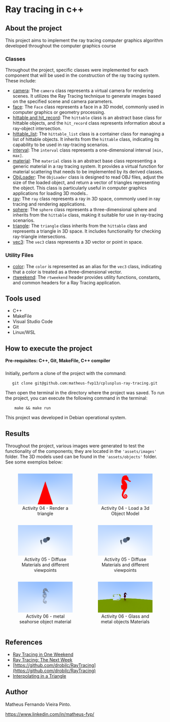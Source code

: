 # Ray tracing in c++

## About the project
This project aims to implement the ray tracing computer graphics algorithm developed throughout the computer graphics course
### Classes
Throughout the project, specific classes were implemented for each component that will be used in the construction of the ray tracing system. These include:
- [camera](./docs/camera.md): The `camera` class represents a virtual camera for rendering scenes. It utilizes the Ray Tracing technique to generate images based on the specified scene and camera parameters.
- [face](./docs/face.md): The `Face` class represents a face in a 3D model, commonly used in computer graphics or geometry processing.
- [hittable and hit_record](./docs/hittable.md): The `hittable` class is an abstract base class for hittable objects, and the `hit_record` class represents information about a ray-object intersection.
- [hittable_list](./docs/hittable_list.md): The `hittable_list` class is a container class for managing a list of hittable objects. It inherits from the `hittable` class, indicating its capability to be used in ray-tracing scenarios.
- [interval](./docs/interval.md): The `interval` class represents a one-dimensional interval `[min, max]`.
- [material](./docs/material.md): The `material` class is an abstract base class representing a generic material in a ray tracing system. It provides a virtual function for material scattering that needs to be implemented by its derived classes.
- [ObjLoader](./docs/obj_loader.md): The `ObjLoader` class is designed to read OBJ files, adjust the size of the loaded object, and return a vector of triangles representing the object. This class is particularly useful in computer graphics applications for loading 3D models..
- [ray](./docs/ray.md): The `ray` class represents a ray in 3D space, commonly used in ray tracing and rendering applications.
- [sphere](./docs/sphere.md): The `sphere` class represents a three-dimensional sphere and inherits from the `hittable` class, making it suitable for use in ray-tracing scenarios.
- [triangle](./docs/triangle.md): The `triangle` class inherits from the `hittable` class and represents a triangle in 3D space. It includes functionality for checking ray-triangle intersections.
- [vec3](./docs/vec3.md): The `vec3` class represents a 3D vector or point in space.

### Utility Files
- [color](./docs/color.md): The `color` is represented as an alias for the `vec3` class, indicating that a color is treated as a three-dimensional vector.
- [rtweekend](./docs/rtweekend.md): The `rtweekend` header provides utility functions, constants, and common headers for a Ray Tracing application.

## Tools used
- C++
- MakeFile
- Visual Studio Code
- Git
- Linux/WSL

## How to execute the project
**Pre-requisites: C++, Git, MakeFile, C++ compiler**
### 
Initially, perform a clone of the project with the command:
```shell
   git clone git@github.com:matheus-fvp13/cplusplus-ray-tracing.git 
```
Then open the terminal in the directory where the project was saved.
To run the project, you can execute the following command in the terminal: 
```shell
    make && make run
```
This project was developed in Debian operational system.

## Results
Throughout the project, various images were generated to test the functionality of the components; they are located in the `'assets/images'` folder. The 3D models used can be found in the `'assets/objects'` folder. See some exemplos below:

<div style="display: grid; grid-template-columns: 1fr 1fr;">
    <figure>
        <img src="./assets/images/triangle.png" alt="Activity 04 - Render a triangle" width="100%">
        <figcaption style="text-align: center">Activity 04 - Render a triangle</figcaption>    
    </figure>
    <figure>
        <img src="./assets/images/seahorse.png" width="100%" alt="Activity 04 - Load a 3d Object Model">
        <figcaption style="text-align: center">Activity 04 - Load a 3d Object Model</figcaption>    
    </figure>
    <figure>
        <img src="./assets/images/activity05-viewpoint1.png" width="100%" alt="Activity 05 - Diffuse Materials and different viewpoints">
        <figcaption style="text-align: center">Activity 05 - Diffuse Materials and different viewpoints</figcaption>    
    </figure>
    <figure>
        <img src="./assets/images/activity05-viewpoint1.png" width="100%" alt="Activity 05 - Diffuse Materials and different viewpoints">
        <figcaption style="text-align: center">Activity 05 - Diffuse Materials and different viewpoints</figcaption>
    </figure>
    <figure>
        <img src="./assets/images/seahorse-metal.png" width="100%" alt="Activity 06 - metal objects material">
        <figcaption style="text-align: center">Activity 06 - metal seahorse object material</figcaption>
    </figure>
    <figure>
        <img src="./assets/images/activity06.png" width="100%" alt="Activity 06 - glass and metal objects Materials">
        <figcaption style="text-align: center">Activity 06 - Glass and metal objects Materials</figcaption>
    </figure>
</div>

## References

- [Ray Tracing in One Weekend](https://raytracing.github.io/books/RayTracingInOneWeekend.html)
- [Ray Tracing: The Next Week](https://raytracing.github.io/books/RayTracingTheNextWeek.html)
- [https://github.com/drobilc/RayTracing](https://github.com/drobilc/RayTracing)
- [Interpolating in a Triangle](https://codeplea.com/triangular-interpolation)

## Author
Matheus Fernando Vieira Pinto.

https://www.linkedin.com/in/matheus-fvp/



